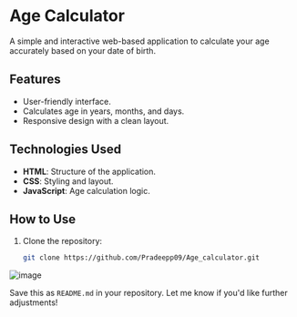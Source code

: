 # Age Calculator

A simple and interactive web-based application to calculate your age accurately based on your date of birth.

## Features
- User-friendly interface.
- Calculates age in years, months, and days.
- Responsive design with a clean layout.

## Technologies Used
- **HTML**: Structure of the application.
- **CSS**: Styling and layout.
- **JavaScript**: Age calculation logic.

## How to Use
1. Clone the repository:
   ```bash
   git clone https://github.com/Pradeepp09/Age_calculator.git

![image](https://github.com/user-attachments/assets/af5a89eb-204e-4010-b2bf-24ddfddd87a7)


Save this as `README.md` in your repository. Let me know if you'd like further adjustments!
